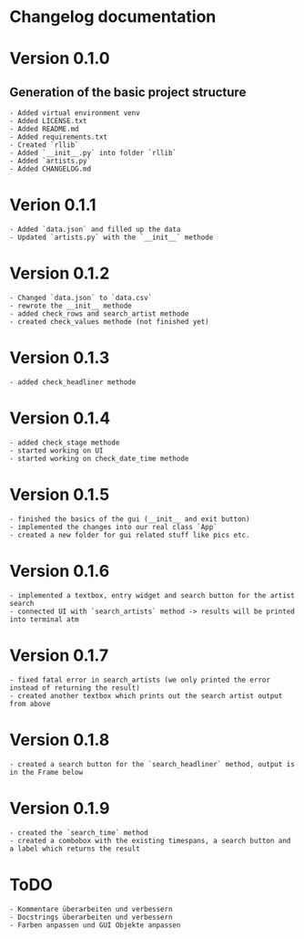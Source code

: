 # Changelog documentation

# Version 0.1.0
## Generation of the basic project structure 
    - Added virtual environment venv
    - Added LICENSE.txt
    - Added README.md
    - Added requirements.txt
    - Created `rllib`
    - Added `__init__.py` into folder `rllib`
    - Added `artists.py`
    - Added CHANGELOG.md

# Verion 0.1.1
    - Added `data.json` and filled up the data
    - Updated `artists.py` with the `__init__` methode
    
# Version 0.1.2
    - Changed `data.json` to `data.csv`
    - rewrote the __init__ methode
    - added check_rows and search_artist methode
    - created check_values methode (not finished yet)
    
# Version 0.1.3
    - added check_headliner methode

# Version 0.1.4
    - added check_stage methode
    - started working on UI
    - started working on check_date_time methode

# Version 0.1.5
    - finished the basics of the gui (__init__ and exit button)
    - implemented the changes into our real class `App`
    - created a new folder for gui related stuff like pics etc. 

# Version 0.1.6
    - implemented a textbox, entry widget and search button for the artist search
    - connected UI with `search_artists` method -> results will be printed into terminal atm

# Version 0.1.7
    - fixed fatal error in search_artists (we only printed the error instead of returning the result)
    - created another textbox which prints out the search artist output from above

# Version 0.1.8
    - created a search button for the `search_headliner` method, output is in the Frame below

# Version 0.1.9
    - created the `search_time` method
    - created a combobox with the existing timespans, a search button and a label which returns the result
    

# ToDO
    - Kommentare überarbeiten und verbessern
    - Docstrings überarbeiten und verbessern
    - Farben anpassen und GUI Objekte anpassen
    
